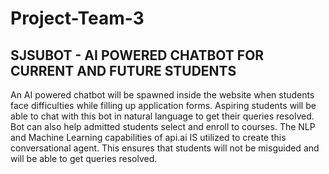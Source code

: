 # Project-Team-3

## SJSUBOT - AI POWERED CHATBOT FOR CURRENT AND FUTURE STUDENTS


An  AI  powered  chatbot  will  be  spawned  inside  the  website  when  students  face difficulties while filling up application forms. Aspiring students will be able to chat with  this  bot  in  natural  language  to  get  their  queries  resolved.  Bot  can  also  help admitted students  select  and  enroll  to  courses.  The  NLP  and  Machine  Learning capabilities  of  api.ai  IS utilized  to  create  this  conversational  agent. This ensures that students will not be misguided and will be able to get queries resolved.
